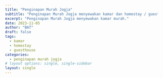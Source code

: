 ```yaml
---
title: "Penginapan Murah Jogja"
subtitle: "Penginapan Murah Jogja menyewakan kamar dan homestay / guesthouse."
excerpt: "Penginapan Murah Jogja menyewakan kamar murah."
date: 2023-11-05
author: "BAT"
draft: false
tags:
  - kamar
  - homestay
  - guesthouse
categories:
  - penginapan murah jogja
# layout options: single, single-sidebar
layout: single
---
```

